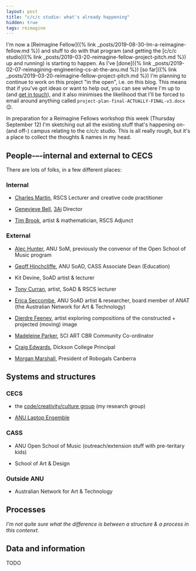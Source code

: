 ```yaml
---
layout: post
title: "c/c/c studio: what's already happening"
hidden: true
tags: reimagine
---
```


I'm now a [Reimagine Fellow]({% link
_posts/2019-08-30-Im-a-reimagine-fellow.md %}) and stuff to do with that program
(and getting the [c/c/c studio]({% link
_posts/2019-03-20-reimagine-fellow-project-pitch.md %}) up and running) is
starting to happen. As I've [done]({% link
_posts/2019-02-07-reimagining-engineering-cs-at-the-anu.md %}) [so
far]({% link _posts/2019-03-20-reimagine-fellow-project-pitch.md
%}) I'm planning to continue to work on this project "in the open", i.e. on this
blog. This means that if you've got ideas or want to help out, you can see where
I'm up to (and [get in touch](mailto:ben.swift@anu.edu.au)), and it also
minimises the likelihood that I'll be forced to email around anything called
`project-plan-final-ACTUALLY-FINAL-v3.docx` 😉.

In preparation for a Reimagine Fellows workshop this week (Thursday September
12) I'm sketching out all the existing stuff that's happening on- (and off-)
campus relating to the c/c/c studio. This is all really rough, but it's a place
to collect the thoughts & names in my head.

## People-–-internal and external to CECS

There are lots of folks, in a few different places:

### Internal

- [Charles Martin](https://charlesmartin.com.au), RSCS Lecturer and creative
  code practitioner

- [Genevieve Bell](https://cecs.anu.edu.au/people/genevieve-bell),
  [3Ai](https://3ainstitute.cecs.anu.edu.au) Director

- [Tim Brook](https://hingstonbrook.com/60hbrook/hb6000.php), artist &
  mathematician, RSCS Adjunct

### External

- [Alec Hunter](https://researchers.anu.edu.au/researchers/hunter-at), ANU
  SoM, previously the convenor of the Open School of Music program

- [Geoff
  Hinchcliffe](https://researchers.anu.edu.au/researchers/hinchcliffe-gb), ANU
  SoAD, CASS Associate Dean (Education)

- Kit Devine, SoAD artist & lecturer

- [Tony Curran](https://tonycurran.net/), artist, SoAD & RSCS lecturer

- [Erica Seccombe](https://www.ericaseccombe.com), ANU SoAD artist & researcher,
  board member of ANAT (the Australian Network for Art & Technology)

- [Dierdre Feeney](https://www.deirdrefeeney.com), artist exploring compositions
  of the constructed + projected (moving) image

- [Madeleine Parker](https://www.linkedin.com/in/madeleine-parker-928644102/),
  SCI ART CBR Community Co-ordinator

- [Craig Edwards](https://www.dicksonc.act.edu.au/our_school/principals_welcome),
  Dickson College Principal

- [Morgan Marshall](https://robogals.org/locations/asia-pacific-apac/canberra/),
  President of Robogals Canberra

## Systems and structures

### CECS

- the [code/creativity/culture
  group](https://cs.anu.edu.au/code-creativity-culture/) (my research group)

- [ANU Laptop Ensemble](https://cs.anu.edu.au/code-creativity-culture/lens/)

### CASS

- ANU Open School of Music (outreach/extension stuff with pre-teritary kids)
  
- School of Art & Design

### Outside ANU

- Australian Network for Art & Technology

## Processes

_I'm not quite sure what the difference is between a structure & a process in
this contenxt_.

## Data and information

TODO
